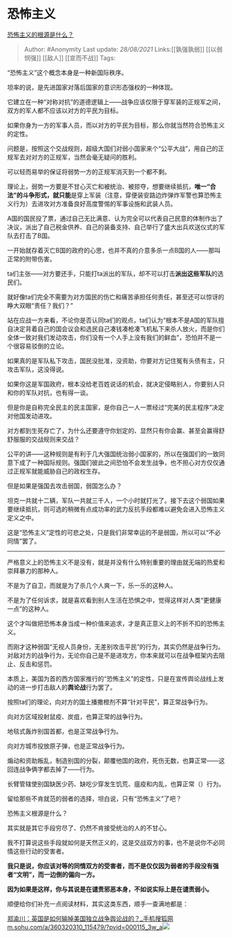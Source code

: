 # 恐怖主义
[恐怖主义的根源是什么？](https://www.zhihu.com/question/22660577/answer/2086971934)

> Author: #Anonymity
> Last update: *28/08/2021*
> Links:[[孰强孰弱]] [[以弱悯强]] [[敌人]] [[宣而不战]]
> Tags:

“恐怖主义”这个概念本身是一种新国际秩序。

坦率的说，是先进国家对落后国家的意识形态强权的一种体现。

它建立在一种“对称对抗”的道德逻辑上——战争应该仅限于穿军装的正规军之间，双方的军人都不应该以对方的平民为目标。

如果你身为一方的军事人员，而以对方的平民为目标，那么你就当然符合恐怖主义的定性。

问题是，按照这个交战规则，超级大国们对弱小国家来个“公平大战”，用自己的正规军去对对方的正规军，当然会毫无疑问的胜利。

可以轻而易举的保证将弱势一方的正规军消灭到一个都不剩。

理论上，弱势一方要是不甘心灭亡和被统治、被掠夺，想要继续抵抗，**唯一“**合法”的斗争形式，就**只能**是穿上军装（注意，穿便装安路边炸弹炸军警也算恐怖主义行为）去进攻对方准备良好高度警惕的军事设施和武装人员。

A国的国民投了票，通过自己无比满意、认为完全可以代表自己民意的体制作出了决议，派出了自己税金供养、自己的装备支持、自己举行了盛大出兵欢送仪式的军队去打击了B国。

一开始就存着灭亡B国的政府的心思，也并不真的介意多杀一点B国的人——那叫正常的附带伤害。

ta们主张——对方要还手，只能打ta派出的军队，却不可以打击**派出这些军队**的选民们。

就好像ta们完全不需要为对方国民的伤亡和痛苦承担任何责任，甚至还可以惊讶的睁大双眼“责任？我们？”

站在应战一方来看，不论你是否认同ta们的观点，ta们认为“根本不是A国的军队擅自决定背着自己的国会议会和选民自己凑钱凑枪凑飞机私下来杀人放火，而是你们全体一致对我们发动攻击，你们没有一个人手上没有我们的鲜血”，恐怕并不是一个很容易驳倒的立论。

如果真的是军队私下攻击，国民没批准，没资助，你要对方记住冤有头债有主，只攻击军队，这没得说。

如果你这是军国政府，根本没给老百姓说话的机会，就决定侵略别人，你要别人只和你的军队对抗，也有得一谈。

但是你是自称完全民主的民主国家，是你自己一人一票经过“完美的民主程序”决定对他国发动进攻。

对方都到生死存亡了，为什么还要遵守你划定的、显然只有你会赢、甚至会赢得舒舒服服的交战规则来交战？

公平的讲——这种规则是有利于几大强国统治弱小国家的，所以在强国们的一致同意下成了一种国际规则。强国们彼此之间恐怕不会发生战争，也不担心对方仅仅通过正规军就能威胁自己的政权生存。

但是如果是强国去攻击弱国，弱国怎么办？

坦克一共就十二辆，军队一共就三千人，一个小时就打光了。接下去这个弱国如果要继续抵抗，则可选的稍微有点成功率的武力反抗手段都难以避免会进入恐怖主义定义之中。

这是“恐怖主义”定性的可悲之处，只是我们非常幸运的不是弱国，所以可以“不必同情”罢了。

---

严格意义上的恐怖主义不是没有，就是并没有什么特别重要的理由就无端的热爱和崇拜暴力的那种人。

不是为了自卫，而就是为了杀几个人爽一下，乐一乐的这种人。

不是为了任何诉求，就是喜欢看到别人生活在恐惧之中，觉得这样对人类“更健康一点”的这种人。

这个才叫做把恐怖本身当成一种价值来追求，才是真正意义上的不折不扣的恐怖主义。

而刚才这种弱国“无视人员身份，无差别攻击平民”的行为，其实仍然是战争行为。对敌对方的战争行为，无论你自己是不是进攻方，你本来就可以在战争框架内去阻止、反击和惩罚。

本质上，美国为首的西方国家推行的“恐怖主义”的定性，只是在宣传舆论战线上发动的进一步打击敌人的**舆论战**行为罢了。

按照ta们的理论，向对方的国土播撒橙剂不算“针对平民”，算正常战争行为。

向对方区域投射鼠疫、炭疽，也算正常的战争行为。

地毯式轰炸别国首都，也是正常战争行为。

向对方城市投放原子弹，也是正常战争行为。

煽动和资助叛乱，制造别国的分裂，颠覆他国的政府，死伤无数，也算正常——这回连战争俩字都去掉了——行为。

长臂管辖使别国缺医少药、缺吃少穿发生饥荒、瘟疫和内乱，也算正常（）行为。

留给那些不肯就范的弱者的选择，坦白说，只有“恐怖主义”了吧？

恐怖主义根源是什么？

其实就是其它手段穷尽了、仍然不肯接受统治的人的不甘心。

我不打算说这些手段就如何是天然正义的，这是交战双方的事，也不是说你不必同情这些行动的受害者。

**我只是说，你应该对等的同情双方的受害者，而不是仅仅因为弱者的手段没有强者“文明”，而一边倒的偏向一方。**

**因为如果是这样，你与其说是在谴责邪恶本身，不如说实际上是在谴责弱小。**

顺便给你们补充一点阅读材料，其实这类东西，顺手一查满地都是：

[郑渝川：英国是如何输掉美国独立战争舆论战的？_手机搜狐网​m.sohu.com/a/360320310_115479/?pvid=000115_3w_a![](https://pic3.zhimg.com/v2-fed28f72f7d67e81caef0015e9e630fe_180x120.jpg)](https://link.zhihu.com/?target=https%3A//m.sohu.com/a/360320310_115479/%3Fpvid%3D000115_3w_a)
